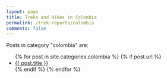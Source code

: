 ```yaml
---
layout: page
title: Treks and Hikes in Colombia
permalink: /trek-reports/colombia
comments: false
---
```


<div class="row justify-content-between">
<div class="col-md-8 pr-5">


<p>Posts in category "colombia" are:</p>

<ul>
  {% for post in site.categories.colombia %}
    {% if post.url %}
        <li><a href="{{ post.url }}">{{ post.title }}</a></li>
    {% endif %}
  {% endfor %}
</ul>


</div>
</div>